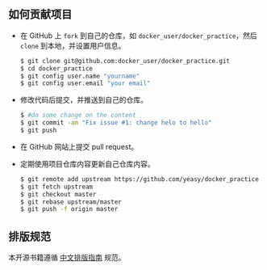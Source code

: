 ## 如何贡献项目

* 在 GitHub 上 `fork` 到自己的仓库，如 `docker_user/docker_practice`，然后 `clone` 到本地，并设置用户信息。

  ```bash
  $ git clone git@github.com:docker_user/docker_practice.git
  $ cd docker_practice
  $ git config user.name "yourname"
  $ git config user.email "your email"
  ```

* 修改代码后提交，并推送到自己的仓库。

  ```bash
  $ #do some change on the content
  $ git commit -am "Fix issue #1: change helo to hello"
  $ git push
  ```

* 在 GitHub 网站上提交 pull request。

* 定期使用项目仓库内容更新自己仓库内容。
  ```bash
  $ git remote add upstream https://github.com/yeasy/docker_practice
  $ git fetch upstream
  $ git checkout master
  $ git rebase upstream/master
  $ git push -f origin master
  ```

## 排版规范

本开源书籍遵循 [中文排版指南](https://github.com/mzlogin/chinese-copywriting-guidelines) 规范。
